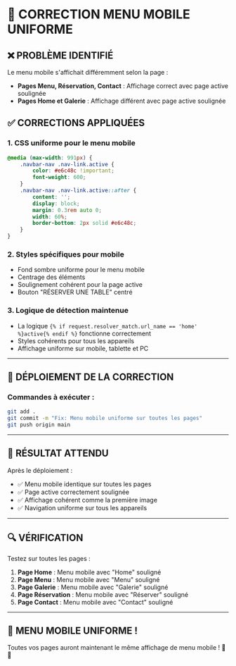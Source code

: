 # 📱 CORRECTION MENU MOBILE UNIFORME

## ❌ PROBLÈME IDENTIFIÉ
Le menu mobile s'affichait différemment selon la page :
- **Pages Menu, Réservation, Contact** : Affichage correct avec page active soulignée
- **Pages Home et Galerie** : Affichage différent avec page active soulignée

## ✅ CORRECTIONS APPLIQUÉES

### **1. CSS uniforme pour le menu mobile**
```css
@media (max-width: 991px) {
    .navbar-nav .nav-link.active {
        color: #e6c48c !important;
        font-weight: 600;
    }
    .navbar-nav .nav-link.active::after {
        content: '';
        display: block;
        margin: 0.3rem auto 0;
        width: 60%;
        border-bottom: 2px solid #e6c48c;
    }
}
```

### **2. Styles spécifiques pour mobile**
- Fond sombre uniforme pour le menu mobile
- Centrage des éléments
- Soulignement cohérent pour la page active
- Bouton "RÉSERVER UNE TABLE" centré

### **3. Logique de détection maintenue**
- La logique `{% if request.resolver_match.url_name == 'home' %}active{% endif %}` fonctionne correctement
- Styles cohérents pour tous les appareils
- Affichage uniforme sur mobile, tablette et PC

---

## 🚀 DÉPLOIEMENT DE LA CORRECTION

### **Commandes à exécuter :**

```bash
git add .
git commit -m "Fix: Menu mobile uniforme sur toutes les pages"
git push origin main
```

---

## 🎯 RÉSULTAT ATTENDU

Après le déploiement :
- ✅ Menu mobile identique sur toutes les pages
- ✅ Page active correctement soulignée
- ✅ Affichage cohérent comme la première image
- ✅ Navigation uniforme sur tous les appareils

---

## 🔍 VÉRIFICATION

Testez sur toutes les pages :
1. **Page Home** : Menu mobile avec "Home" souligné
2. **Page Menu** : Menu mobile avec "Menu" souligné
3. **Page Galerie** : Menu mobile avec "Galerie" souligné
4. **Page Réservation** : Menu mobile avec "Réserver" souligné
5. **Page Contact** : Menu mobile avec "Contact" souligné

---

## 🎉 MENU MOBILE UNIFORME !

Toutes vos pages auront maintenant le même affichage de menu mobile ! 🚀📱
